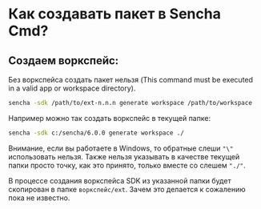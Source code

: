 Как создавать пакет в Sencha Cmd?
=============================

## Создаем воркспейс:

Без воркспейса создать пакет нельзя (This command must be executed in a valid app or workspace directory).

```bash
sencha -sdk /path/to/ext-n.n.n generate workspace /path/to/workspace
```

Например можно так создать воркспейс в текущей папке:

```bash
sencha -sdk c:/sencha/6.0.0 generate workspace ./
```

Внимание, если вы работаете в Windows, то обратные слеши `"\"` использовать нельзя. Также нельзя указывать в качестве текущей папки просто точку, как это принято, только вместе со слешем `"./"`. 

В процессе создания воркспейса SDK из указанной папки будет скопирован в папке `воркспейс/ext`. Зачем это делается к сожалению пока не известно.
